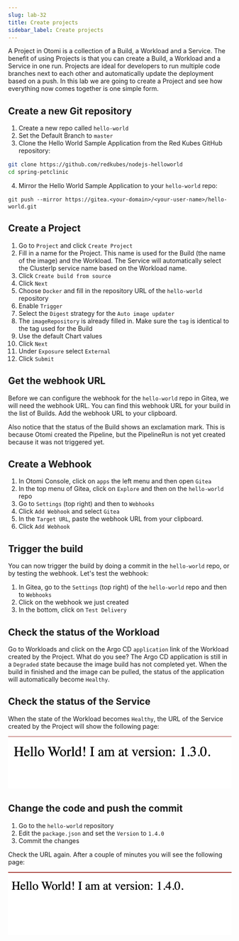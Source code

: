 ```yaml
---
slug: lab-32
title: Create projects
sidebar_label: Create projects
---
```


A Project in Otomi is a collection of a Build, a Workload and a Service. The benefit of using Projects is that you can create a Build, a Workload and a Service in one run. Projects are ideal for developers to run multiple code branches next to each other and automatically update the deployment based on a push. In this lab we are going to create a Project and see how everything now comes together is one simple form.

## Create a new Git repository

1. Create a new repo called `hello-world`
2. Set the Default Branch to `master`
3. Clone the Hello World Sample Application from the Red Kubes GitHub repository:

```bash
git clone https://github.com/redkubes/nodejs-helloworld
cd spring-petclinic
```

4. Mirror the Hello World Sample Application to your `hello-world` repo:

```
git push --mirror https://gitea.<your-domain>/<your-user-name>/hello-world.git
```

## Create a Project

1. Go to `Project` and click `Create Project`
2. Fill in a name for the Project. This name is used for the Build (the name of the image) and the Workload. The Service will automatically select the ClusterIp service name based on the Workload name.
3. Click `Create build from source`
4. Click `Next`
5. Choose `Docker` and fill in the repository URL of the `hello-world` repository
6. Enable `Trigger`
7. Select the `Digest` strategy for the `Auto image updater`
8. The `imageRepository` is already filled in. Make sure the `tag` is identical to the tag used for the Build
9. Use the default Chart values 
10. Click `Next`
11. Under `Exposure` select `External`
12. Click `Submit`

## Get the webhook URL

Before we can configure the webhook for the `hello-world` repo in Gitea, we will need the webhook URL. You can find this webhook URL for your build in the list of Builds. Add the webhook URL to your clipboard.

Also notice that the status of the Build shows an exclamation mark. This is because Otomi created the Pipeline, but the PipelineRun is not yet created because it was not triggered yet.

## Create a Webhook

1. In Otomi Console, click on `apps` the left menu and then open `Gitea`
2. In the top menu of Gitea, click on `Explore` and then on the `hello-world` repo
3. Go to `Settings` (top right) and then to `Webhooks`
4. Click `Add Webhook` and select `Gitea`
5. In the `Target URL`, paste the webhook URL from your clipboard.
6. Click `Add Webhook`

## Trigger the build

You can now trigger the build by doing a commit in the `hello-world` repo, or by testing the webhook. Let's test the webhook:

1. In Gitea, go to the `Settings` (top right) of the `hello-world` repo and then to `Webhooks`
2. Click on the webhook we just created
3. In the bottom, click on `Test Delivery`

## Check the status of the Workload

Go to Workloads and click on the Argo CD `application` link of the Workload created by the Project. What do you see? The Argo CD application is still in a `Degraded` state because the image build has not completed yet. When the build in finished and the image can be pulled, the status of the application will automatically become `Healthy`.

## Check the status of the Service

When the state of the Workload becomes `Healthy`, the URL of the Service created by the Project will show the following page:

![Hello World](../../img/hello-world.png)

## Change the code and push the commit

1. Go to the `hello-world` repository
2. Edit the `package.json` and set the `Version` to `1.4.0`
3. Commit the changes

Check the URL again. After a couple of minutes you will see the following page:

![Hello World](../../img/hello-world-2.png)



